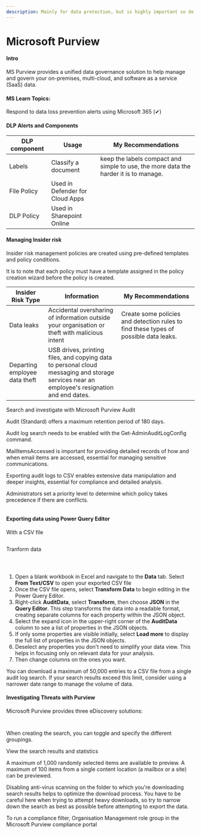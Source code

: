 ```yaml
---
description: Mainly for data protection, but is highly important so do not miss it.
---
```


# Microsoft Purview

#### Intro

MS Purview provides a unified data governance solution to help manage and govern your on-premises, multi-cloud, and software as a service (SaaS) data.&#x20;

#### MS Learn Topics:

Respond to data loss prevention alerts using Microsoft 365 (✔)



#### DLP Alerts and Components

| DLP component | Usage                           | My Recommendations                                                                   |
| ------------- | ------------------------------- | ------------------------------------------------------------------------------------ |
| Labels        | Classify a document             | keep the labels compact and simple to use, the more data the harder it is to manage. |
| File Policy   | Used in Defender for Cloud Apps |                                                                                      |
| DLP Policy    | Used in Sharepoint Online       |                                                                                      |



#### Managing Insider risk

Insider risk management policies are created using pre-defined templates and policy conditions.

It is to note that each policy must have a template assigned in the policy creation wizard before the policy is created.

| Insider Risk Type             | Information                                                                                                                                 | My Recommendations                                                                   |
| ----------------------------- | ------------------------------------------------------------------------------------------------------------------------------------------- | ------------------------------------------------------------------------------------ |
| Data leaks                    | Accidental oversharing of information outside your organisation or theft with malicious intent                                              | Create some policies and detection rules to find these types of possible data leaks. |
| Departing employee data theft | USB drives, printing files, and copying data to personal cloud messaging and storage services near an employee's resignation and end dates. |                                                                                      |

Search and investigate with Microsoft Purview Audit

Audit (Standard) offers a maximum retention period of 180 days.

Audit log search needs to be enabled with the Get-AdminAuditLogConfig command.

MailItemsAccessed is important for providing detailed records of how and when email items are accessed, essential for managing sensitive communications.

Exporting audit logs to CSV enables extensive data manipulation and deeper insights, essential for compliance and detailed analysis.

Administrators set a priority level to determine which policy takes precedence if there are conflicts.

<figure><img src="../../.gitbook/assets/image (12).png" alt=""><figcaption></figcaption></figure>

#### Exporting data using Power Query Editor

With a CSV file

<figure><img src="../../.gitbook/assets/json-transform-open-csv-file.png" alt=""><figcaption></figcaption></figure>

Tranform data

<figure><img src="../../.gitbook/assets/json-open-power-query.png" alt=""><figcaption></figcaption></figure>

<figure><img src="../../.gitbook/assets/json-transform.png" alt=""><figcaption></figcaption></figure>

<figure><img src="../../.gitbook/assets/json-transform-expand-icon.png" alt=""><figcaption></figcaption></figure>

1. Open a blank workbook in Excel and navigate to the **Data** tab. Select **From Text/CSV** to open your exported CSV file
2. Once the CSV file opens, select **Transform Data** to begin editing in the Power Query Editor.
3. Right-click **AuditData**, select **Transform**, then choose **JSON** in the **Query Editor**. This step transforms the data into a readable format, creating separate columns for each property within the JSON object.
4. Select the expand icon in the upper-right corner of the **AuditData** column to see a list of properties in the JSON objects.
5. If only some properties are visible initially, select **Load more** to display the full list of properties in the JSON objects.
6. Deselect any properties you don't need to simplify your data view. This helps in focusing only on relevant data for your analysis.
7. Then change columns on the ones you want.

You can download a maximum of 50,000 entries to a CSV file from a single audit log search. If your search results exceed this limit, consider using a narrower date range to manage the volume of data.



#### Investigating Threats with Purview

Microsoft Purview provides three eDiscovery solutions:

<figure><img src="../../.gitbook/assets/microsoft-purview-ediscovery-solutions-545d62bd (2).png" alt=""><figcaption></figcaption></figure>

<figure><img src="../../.gitbook/assets/new-search-wizard-locations-page-unit-3.png" alt=""><figcaption></figcaption></figure>

When creating the search, you can toggle and specify the different groupings.



View the search results and statistics

A maximum of 1,000 randomly selected items are available to preview. A maximum of 100 items from a single content location (a mailbox or a site) can be previewed.

Disabling anti-virus scanning on the folder to which you're downloading search results helps to optimize the download process. You have to be careful here when trying to attempt heavy downloads, so try to narrow down the search as best as possible before attempting to export the data.

To run a compliance filter, Organisation Management role group in the Microsoft Purview compliance portal

<figure><img src="../../.gitbook/assets/image (13).png" alt=""><figcaption></figcaption></figure>
